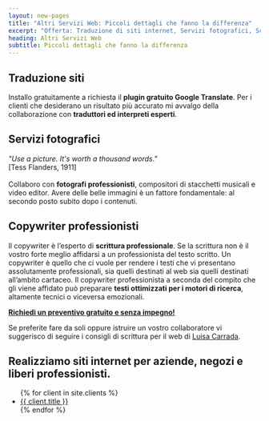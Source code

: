 ```yaml
---
layout: new-pages
title: "Altri Servizi Web: Piccoli dettagli che fanno la differenza"
excerpt: "Offerta: Traduzione di siti internet, Servizi fotografici, Scrittura testi e copywriter professionale"
heading: Altri Servizi Web
subtitle: Piccoli dettagli che fanno la differenza
---
```

## Traduzione siti

Installo gratuitamente a richiesta il **plugin gratuito Google Translate**. Per i clienti che desiderano un risultato più accurato mi avvalgo della collaborazione con **traduttori ed interpreti esperti**.

## Servizi fotografici

*"Use a picture. It's worth a thousand words."*
<br/>
[Tess Flanders, 1911]
<br/><br/>
Collaboro con **fotografi professionisti**, compositori di stacchetti musicali e video editor. Avere delle belle immagini è un fattore fondamentale: al secondo posto subito dopo i contenuti.


## Copywriter professionisti

Il copywriter è l’esperto di **scrittura professionale**. Se la scrittura non è il vostro forte meglio affidarsi a un professionista del testo scritto. Un copywriter è quello che ci vuole per rendere i testi che vi presentano assolutamente professionali, sia quelli destinati al web sia quelli destinati all’ambito cartaceo. Il copywriter professionista a seconda del compito che gli viene affidato può preparare **testi ottimizzati per i motori di ricerca**, altamente tecnici o viceversa emozionali.

**[Richiedi un preventivo gratuito e senza impegno!](/contatti/)**

Se preferite fare da soli oppure istruire un vostro collaboratore vi suggerisco di seguire i consigli di scrittura per il web di <a href="http://www.mestierediscrivere.com/" rel="nofollow"> Luisa Carrada</a>.

<h2>Realizziamo siti internet per aziende, negozi e liberi professionisti.</h2>
<ul>
  {% for client in site.clients %}
    <li>
      <a href="{{ site.baseurl }}{{ client.url }}" title="Vedi esempio di siti web per {{ client.subtitle }}">
        {{ client.title }}
      </a>
    </li>
  {% endfor %}
</ul>
